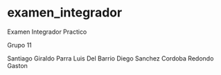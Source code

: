 
# examen_integrador
Examen Integrador Practico

Grupo 11

Santiago Giraldo Parra
Luis Del Barrio
Diego Sanchez
Cordoba Redondo Gaston

